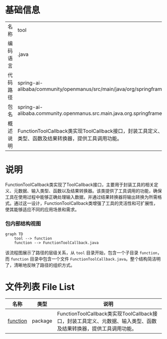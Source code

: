 # 基础信息

|      |      |
|------|------|
| 名称 | tool |
| 编码语言 | .java |
| 代码路径 | spring-ai-alibaba/community/openmanus/src/main/java/org/springframework/ai/tool |
| 包名 | spring-ai-alibaba.community.openmanus.src.main.java.org.springframework.ai.tool |
| 概述说明 | FunctionToolCallback类实现ToolCallback接口，封装工具定义、元数据、输入类型、函数及结果转换器，提供工具调用功能。 |

# 说明

FunctionToolCallback类实现了ToolCallback接口，主要用于封装工具的相关定义、元数据、输入类型、函数以及结果转换器。该类提供了工具调用的功能，确保工具在使用过程中能够正确处理输入数据，并通过结果转换器将输出转换为所需格式。通过这一设计，FunctionToolCallback类增强了工具的灵活性和可扩展性，使其能够适应不同的应用场景和需求。


### 包内部结构视图

```mermaid
graph TD
    tool --> function
    function --> FunctionToolCallback.java
```

该流程图展示了路径的层级关系，从 `tool` 目录开始，包含一个子目录 `function`，而 `function` 目录中包含一个文件 `FunctionToolCallback.java`。整个结构简洁明了，清晰地反映了路径的组织方式。

# 文件列表 File List

| 名称   | 类型  | 说明 |
|-------|------|-------------|
| [function](function/_module.md) | package | FunctionToolCallback类实现ToolCallback接口，封装工具定义、元数据、输入类型、函数及结果转换器，提供工具调用功能。 |


